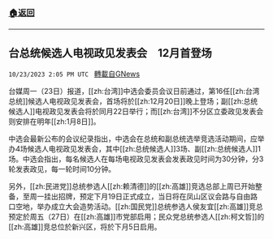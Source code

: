###  [:house:返回](README.md)
---


## 台总统候选人电视政见发表会　12月首登场
`10/23/2023 2:05 PM UTC ` [轉載自GNews](https://gnews.org/articles/1870282)

台媒周一（23日）报道，[[zh:台湾]]中选会委员会议日前通过，第16任[[zh:台湾总统]]候选人电视政见发表会，首场将於[[zh:12月20日]]晚上登场；副[[zh:总统候选人]]电视政见发表会将於同月22日举行；而[[zh:台湾]]不分区立委政见发表会则安排在明年[[zh:1月8日]]。

中选会最新公布的会议纪录指出，中选会在总统和副总统选举竞选活动期间，应举办4场候选人电视政见发表会，其中[[zh:总统候选人]]3场、副[[zh:总统候选人]]1场。中选会指出，每名候选人在每场电视政见发表会发表政见时间为30分钟，分3轮发表政见，每一轮时间10分钟。

另外，[[zh:民进党]]总统参选人[[zh:赖清德]]的[[zh:高雄]]竞选总部上周已开始整备，至周一挂出招牌，预定下月19日正式成立，当日将在凤山区议会路与自由路口空地，举办成立大会造势活动。[[zh:国民党]]总统参选人侯友宜[[zh:高雄]]竞总预定於周五（27日）在[[zh:高雄]]市党部启用；民众党总统参选人[[zh:柯文哲]]的[[zh:高雄]]竞总位於新兴区，将於下月5日启用。
